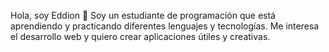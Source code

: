 Hola, soy Eddion 👋
Soy un estudiante de programación que está aprendiendo y practicando diferentes lenguajes y tecnologías. Me interesa el desarrollo web y quiero crear aplicaciones útiles y creativas.


